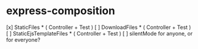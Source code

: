 # express-composition

[x] StaticFiles * ( Controller + Test )
[ ] DownloadFiles * ( Controller + Test )
[ ] StaticEjsTemplateFiles * ( Controller + Test )
[ ] silentMode for anyone, or for everyone?
